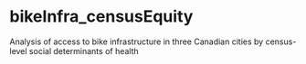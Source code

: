 # bikeInfra_censusEquity
Analysis of access to bike infrastructure in three Canadian cities by census-level social determinants of health 
